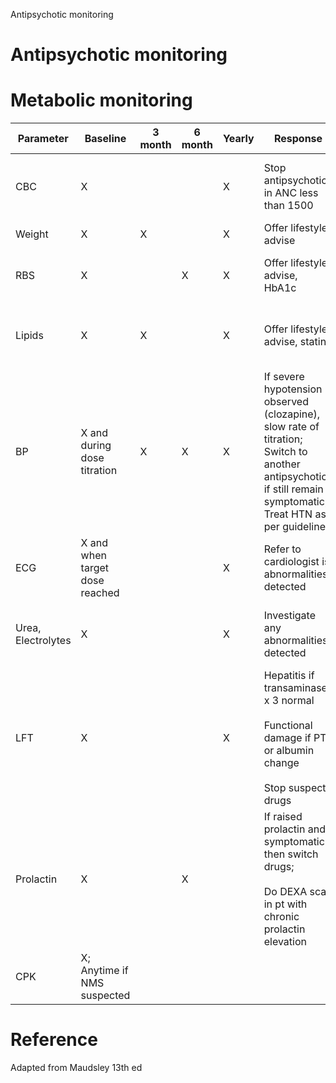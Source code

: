 Antipsychotic monitoring

# Antipsychotic monitoring

# Metabolic monitoring

| Parameter | Baseline | 3 month | 6 month | Yearly | Response | Special drugs |
| --- | --- | --- | --- | --- | --- | --- |
| CBC | X   |     |     | X   | Stop antipsychotic in ANC less than 1500 | Clozapine - FBC weekly for 3 months and every 2 weekly for 1 year and then monthly |
| Weight | X   | X   |     | X   | Offer lifestyle advise | Clozapine, Olanzapine |
| RBS | X   |     | X   | X   | Offer lifestyle advise, HbA1c | Clozapine, Olanzapine - at 1 month, then 6 monthly |
| Lipids | X   | X   |     | X   | Offer lifestyle advise, statin | Clozapine, Olanzapine;<br>Arip not clearly associated with dyslipidemia |
| BP  | X and during dose titration | X   | X   | X   | If severe hypotension observed (clozapine), slow rate of titration; <br>Switch to another antipsychotic if still remain symptomatic;<br>Treat HTN as per guidelines | Clozapine, Quetipaine and Chlorpromazine most likely to be associated with postural fall in BP |
| ECG | X and when target dose reached |     |     | X   | Refer to cardiologist is abnormalities detected | Haloperidol, pimozide, ziprazidone ECG mandatory |
| Urea, Electrolytes | X   |     |     | X   | Investigate any abnormalities detected | Amisulpride and sulpride renally excreted, consider reducing doses if GFR reduced |
| LFT | X   |     |     | X   | Hepatitis if transaminases x 3 normal <br><br>Functional damage if PT or albumin change <br><br>Stop suspect drugs | Clozapine, Chlorpromazine;<br><br>Amisulpride and sulpride are renally excreted hence LFT monitoring not required |
| Prolactin | X   |     | X   |     | If raised prolactin and symptomatic then switch drugs;<br><br>Do DEXA scan in pt with chronic prolactin elevation | Amisulpiride; Sulpiride, Risperidone, Paliperidone particularly associated with hyperprolactinemia<br><br>Arip, CLZ, QTP, OLZ do not elevate prolactin |
| CPK | X; Anytime if NMS suspected |     |     |     |     |     |

# Reference

Adapted from Maudsley 13th ed